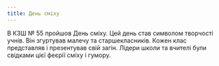```yaml
---
title: День сміху
---
```


В КЗШ № 55 пройшов День сміху. Цей день став символом творчості учнів. Він згуртував малечу та старшекласників. Кожен клас представляв і презентував свій загін. Лідери школи та вчителі були свідками цієї феєрії сміху і гумору.
<slideshow id="_/72157648766578588" />

